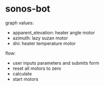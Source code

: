 # sonos-bot
graph values:
- apparent_elevation: heater angle motor
- azimuth: lazy suzan motor
- dni: heater temperature motor

flow:
- user inputs parameters and submits form
- reset all motors to zero
- calculate
- start motors
